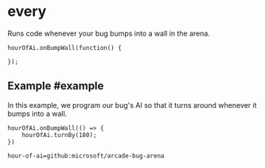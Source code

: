 # every

Runs code whenever your bug bumps into a wall in the arena.

```sig
hourOfAi.onBumpWall(function() {

});
```

## Example #example

In this example, we program our bug's AI so that it turns around whenever it bumps into a wall.

```blocks
hourOfAi.onBumpWall(() => {
    hourOfAi.turnBy(180);
})
```

```package
hour-of-ai=github:microsoft/arcade-bug-arena
```